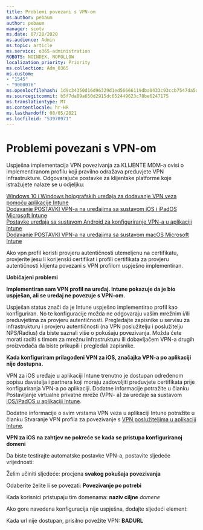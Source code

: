 ```yaml
---
title: Problemi povezani s VPN-om
ms.author: pebaum
author: pebaum
manager: scotv
ms.date: 07/28/2020
ms.audience: Admin
ms.topic: article
ms.service: o365-administration
ROBOTS: NOINDEX, NOFOLLOW
localization_priority: Priority
ms.collection: Adm_O365
ms.custom:
- "1545"
- "9000076"
ms.openlocfilehash: 1d9c34350d16d96329d1ed56666119dba0433c93ccb7547da5dba4894531e1b4
ms.sourcegitcommit: b5f7da89a650d2915dc652449623c78be6247175
ms.translationtype: MT
ms.contentlocale: hr-HR
ms.lasthandoff: 08/05/2021
ms.locfileid: "53970971"
---
```

# <a name="vpn-related-issues"></a>Problemi povezani s VPN-om

Uspješna implementacija VPN povezivanja za KLIJENTE MDM-a ovisi o implementiranom profilu koji pravilno odražava preduvjete VPN infrastrukture. Odgovarajuće postavke za klijentske platforme koje istražujete nalaze se u odjeljku: 

[Windows 10 i Windows holografskih uređaja za dodavanje VPN veza pomoću aplikacije Intune](https://docs.microsoft.com/intune/vpn-settings-windows-10)  
[Dodavanje POSTAVKI VPN-a na uređajima sa sustavom iOS i iPadOS Microsoft Intune](https://docs.microsoft.com/intune/vpn-settings-ios)  
[Postavke uređaja sa sustavom Android za konfiguriranje VPN-a u aplikaciji Intune](https://docs.microsoft.com/intune/vpn-settings-android)  
[Dodavanje POSTAVKI VPN-a na uređajima sa sustavom macOS Microsoft Intune](https://docs.microsoft.com/mem/intune/configuration/vpn-settings-macos)

Ako vpn profil koristi provjeru autentičnosti utemeljenu na certifikatu, provjerite jesu li korijenski certifikat i profili certifikata za provjeru autentičnosti klijenta povezani s VPN profilom uspješno implementiran.

**Uobičajeni problemi**

**Implementiran sam VPN profil na uređaj. Intune pokazuje da je bio uspješan, ali se uređaj ne povezuje s VPN-om.**

Uspješan status znači da je Intune uspješno implementirao profil kao konfiguriran. No te konfiguracije možda ne odgovaraju vašim mrežnim i/ili preduvjetima za provjeru autentičnosti. Pregledajte zapisnike u servisu za infrastrukturu i provjeru autentičnosti (na VPN poslužitelju i poslužitelju NPS/Radius) da biste saznali više o pokušaju povezivanja. Možda ćete morati raditi s timom za mrežnu infrastrukturu ili dobavljačem VPN-a drugih proizvođača da biste prikupili i pregledali zapisnike.

**Kada konfiguriram prilagođeni VPN za iOS, značajka VPN-a po aplikaciji nije dostupna.**

VPN za iOS uređaje u aplikaciji Intune trenutno je dostupan određenom popisu davatelja i partnera koji moraju zadovoljiti preduvjete certifikata prije konfiguriranja VPN-a po aplikaciji. Dodatne informacije potražite u članku Postavljanje virtualne privatne mreže (VPN- a) za uređaje sa sustavom [iOS/iPadOS u aplikaciji Intune](https://docs.microsoft.com/intune/vpn-setting-configure-per-app). 

Dodatne informacije o svim vrstama VPN veza u aplikaciji Intune potražite u članku Stvaranje VPN profila za povezivanje s [VPN poslužiteljima u aplikaciji Intune](https://docs.microsoft.com/intune/vpn-settings-configure).  

**VPN za iOS na zahtjev ne pokreće se kada se pristupa konfiguriranoj domeni**

Da biste testirajte automatske postavke VPN-a, postavite sljedeće vrijednosti:

Želim učiniti sljedeće: procjena **svakog pokušaja povezivanja** 

Odaberite želite li se povezati: **Povezivanje po potrebi**

Kada korisnici pristupaju tim domenama: **naziv ciljne** *domene*

Ako gore navedena konfiguracija nije uspješna, dodajte sljedeći element:

Kada url nije dostupan, prisilno povežite VPN: **BADURL**